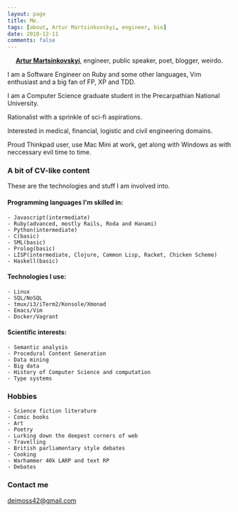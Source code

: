 ```yaml
---
layout: page
title: Me.
tags: [about, Artur Martsinkovskyi, engineer, bio]
date: 2018-12-11
comments: false
---
```

    
<center><a href="https://github.com/artur-martsinkovskyi"><b>Artur Martsinkovskyi</b></a>, engineer, public speaker, poet, blogger, weirdo.</center>

I am a Software Engineer on Ruby and some other languages, Vim enthusiast and a big fan of FP, XP and TDD.

I am a Computer Science graduate student in the Precarpathian National University.

Rationalist with a sprinkle of sci-fi aspirations.

Interested in medical, financial, logistic and civil engineering domains.

Proud Thinkpad user, use Mac Mini at work, get along with Windows as with neccessary evil time to time.

### A bit of CV-like content

These are the technologies and stuff I am involved into.

#### Programming languages I'm skilled in:
    - Javascript(intermediate)
    - Ruby(advanced, mostly Rails, Roda and Hanami)
    - Python(intermediate) 
    - C(basic)
    - SML(basic)
    - Prolog(basic)
    - LISP(intermediate, Clojure, Common Lisp, Racket, Chicken Scheme)
    - Haskell(basic)
   
#### Technologies I use:
    - Linux
    - SQL/NoSQL
    - tmux/i3/iTerm2/Konsole/Xmonad
    - Emacs/Vim
    - Docker/Vagrant

#### Scientific interests:
    - Semantic analysis
    - Procedural Content Generation
    - Data mining
    - Big data
    - History of Computer Science and computation
    - Type systems

### Hobbies
    - Science fiction literature
    - Comic books
    - Art
    - Poetry
    - Lurking down the deepest corners of web
    - Travelling
    - British parliamentary style debates
    - Cooking
    - Warhammer 40k LARP and text RP
    - Debates

### Contact me

[deimoss42@gmail.com](mailto:deimoss42@gmail.com)
